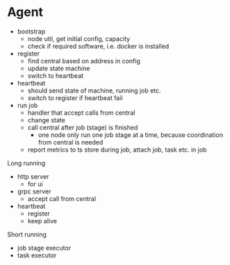 # Agent

- bootstrap
  - node util, get initial config, capacity
  - check if required software, i.e. docker is installed
- register
  - find central based on address in config
  - update state machine 
  - switch to heartbeat
- heartbeat
  - should send state of machine, running job etc.
  - switch to register if heartbeat fail
- run job
  - handler that accept calls from central
  - change state
  - call central after job (stage) is finished 
    - one node only run one job stage at a time, because coordination from central is needed
  - report metrics to ts store during job, attach job, task etc. in job
  
  
Long running

- http server
  - for ui
- grpc server
  - accept call from central
- heartbeat
  - register
  - keep alive

Short running

- job stage executor
- task executor